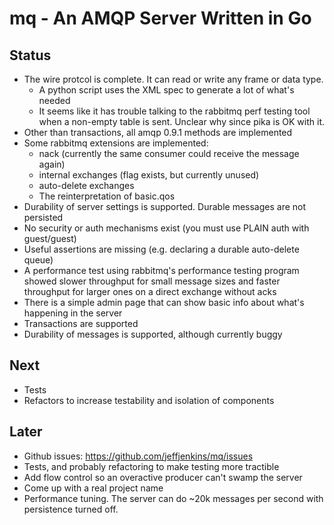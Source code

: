 # mq - An AMQP Server Written in Go

## Status

* The wire protcol is complete. It can read or write any frame or data type.
  * A python script uses the XML spec to generate a lot of what's needed
  * It seems like it has trouble talking to the rabbitmq perf testing
    tool when a non-empty table is sent. Unclear why since pika is OK with it.
* Other than transactions, all amqp 0.9.1 methods are implemented
* Some rabbitmq extensions are implemented:
  * nack (currently the same consumer could receive the message again)
  * internal exchanges (flag exists, but currently unused)
  * auto-delete exchanges
  * The reinterpretation of basic.qos
* Durability of server settings is supported. Durable messages are not persisted
* No security or auth mechanisms exist (you must use PLAIN auth with
  guest/guest)
* Useful assertions are missing (e.g. declaring a durable auto-delete queue)
* A performance test using rabbitmq's performance testing program showed
  slower throughput for small message sizes and faster throughput for larger
  ones on a direct exchange without acks
* There is a simple admin page that can show basic info about what's
  happening in the server
* Transactions are supported
* Durability of messages is supported, although currently buggy

## Next

* Tests
* Refactors to increase testability and isolation of components

## Later

* Github issues: https://github.com/jeffjenkins/mq/issues
* Tests, and probably refactoring to make testing more tractible
* Add flow control so an overactive producer can't swamp the server
* Come up with a real project name
* Performance tuning. The server can do ~20k messages per second with persistence turned off.